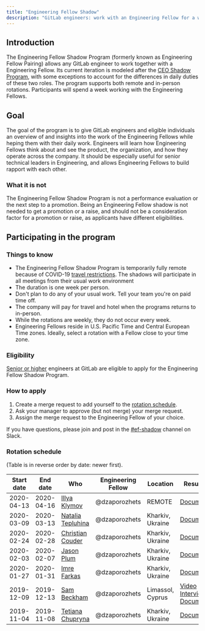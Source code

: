 ```yaml
---
title: "Engineering Fellow Shadow"
description: "GitLab engineers: work with an Engineering Fellow for a week"
---
```


## Introduction

The Engineering Fellow Shadow Program (formerly known as Engineering Fellow Pairing) allows any GitLab engineer to work together with a Engineering Fellow. Its current iteration is modeled after the [CEO Shadow Program](/handbook/ceo/shadow/), with some exceptions to account for the differences in daily duties of these two roles. The program supports both remote and in-person rotations. Participants will spend a week working with the Engineering Fellows.

## Goal

The goal of the program is to give GitLab engineers and eligible individuals an overview of and insights into the work of the Engineering Fellows while heping them with their daily work. Engineers will learn how Engineering Fellows think about and see the product, the organization, and how they operate across the company. It should be especially useful for senior technical leaders in Engineering, and allows Engineering Fellows to build rapport with each other.

### What it is not

The Engineering Fellow Shadow Program is not a performance evaluation or the next step to a promotion. Being an Engineering Fellow shadow is not needed to get a promotion or a raise, and should not be a consideration factor for a promotion or raise, as applicants have different eligibilities.

## Participating in the program

### Things to know

* The Engineering Fellow Shadow Program is temporarily fully remote because of COVID-19 [travel restrictions](/handbook/ceo/shadow/#travel-guidance-covid-19). The shadows will participate in all meetings from their usual work environment
* The duration is one week per person.
* Don't plan to do any of your usual work. Tell your team you're on paid time off.
* The company will pay for travel and hotel when the programs returns to in-person.
* While the rotations are weekly, they do not occur every week.
* Engineering Fellows reside in U.S. Pacific Time and Central European Time zones. Ideally, select a rotation with a Fellow close to your time zone.

### Eligibility

[Senior or higher](/handbook/engineering/careers/#senior-engineers) engineers at GitLab are eligible to apply for the Engineering Fellow Shadow Program.

### How to apply

1. Create a merge request to add yourself to the [rotation schedule](#rotation-schedule).
1. Ask your manager to approve (but not merge) your merge request.
1. Assign the merge request to the Engineering Fellow of your choice.

If you have questions, please join and post in the [#ef-shadow](https://gitlab.slack.com/archives/C0342KZSUER) channel on Slack.

### Rotation schedule

(Table is in reverse order by date: newer first).

| Start date | End date | Who | Engineering Fellow | Location | Results |
|---|---|---|---|---|--- |
| 2020-04-13 | 2020-04-16 | [Illya Klymov](https://gitlab.com/xanf) | @dzaporozhets | REMOTE | [Document](https://docs.google.com/document/d/1oysQJNX_hms8Fq6rCmLT9ob7UTHd3RWOJ9ldwcrCnCU/edit) |
| 2020-03-09 | 2020-03-13 | [Natalia Tepluhina](https://gitlab.com/ntepluhina) | @dzaporozhets | Kharkiv, Ukraine | [Document](https://docs.google.com/document/d/1LjwDjRFfYgCOIu_VgZoonoU3EtM1_zGfVDGhx4pcWiU/edit?usp=sharing) |
| 2020-02-24 | 2020-02-28 | [Christian Couder](https://gitlab.com/chriscool) |  @dzaporozhets | Kharkiv, Ukraine | [Document](https://docs.google.com/document/d/1b-z1awjdqkh7s_cvdMbuXxd-U8jwdGYyGxSfhCTLDwM/edit?usp=sharing) |
| 2020-02-03 | 2020-02-07 | [Jason Plum](https://gitlab.com/warheadsse) | @dzaporozhets | Kharkiv, Ukraine | [Document](https://docs.google.com/document/d/1yR0oGiPXsQYUNlW4F5SKy8co1oOwCSBzHiMsuBovRF4/edit) |
| 2020-01-27 | 2020-01-31 | [Imre Farkas](https://gitlab.com/ifarkas) | @dzaporozhets | Kharkiv, Ukraine | [Document](https://docs.google.com/document/d/1LGtf6W1ESzr8U_DDzgvh7AoFfu3yBVTWVo9gNQcvx10/edit) |
| 2019-12-09 | 2019-12-13 | [Sam Beckham](https://gitlab.com/samdbeckham)  | @dzaporozhets | Limassol, Cyprus | [Video Interview](https://www.youtube.com/watch?v=lVKqsB2gePU&feature=youtu.be), [Document](https://docs.google.com/document/d/1CnlwGIGvlzXmLq4Fy1iLNvFedEC1EQI2y0t_AARDfMU/edit) |
| 2019-11-04 | 2019-11-08 | [Tetiana Chupryna](https://gitlab.com/brytannia) | @dzaporozhets | Kharkiv, Ukraine | [Document](https://docs.google.com/document/d/1crPEyjISN03zqV0HTjCCjI419SNGRH1sU0xxkglGHFM/edit?usp=sharing) |
